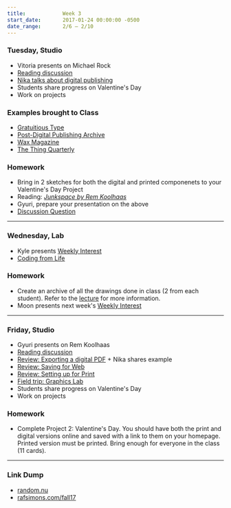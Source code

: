 ```yaml
---
title:            Week 3
start_date:       2017-01-24 00:00:00 -0500
date_range:       2/6 – 2/10
---
```


### Tuesday, Studio

- Vitoria presents on Michael Rock
- [Reading discussion](https://docs.google.com/document/d/1zuDVjVfYF44mFwhwZym9uvchGzFYygl-tE3azKHCU_0/edit?usp=sharin)
- [Nika talks about digital publishing](../assets/lectures/lecture3.pdf)
- Students share progress on Valentine's Day
- Work on projects

### Examples brought to Class
- [Gratuitious Type](http://gratuitoustype.com/)
- [Post-Digital Publishing Archive](http://p-dpa.net/)
- [Wax Magazine](http://readwax.com/)
- [The Thing Quarterly](https://thethingquarterly.com/)


### Homework

- Bring in 2 sketches for both the digital and printed componenets to your Valentine's Day Project
- Reading: [*Junkspace by Rem Koolhaas*](../assets/readings/koolhaas-rem_junkspace.pdf)
- Gyuri, prepare your presentation on the above
- [Discussion Question](https://docs.google.com/document/d/1nXUK-2kcULpVtGcLBrtIh5Yw2nuNAJIEA8Y8vKsuOiA/edit?usp=sharing)

---

### Wednesday, Lab

- Kyle presents [Weekly Interest](/projects/weekly_interest)
- [Coding from Life](/lectures/lab/coding-from-life)

### Homework

- Create an archive of all the drawings done in class (2 from each student). Refer to the [lecture](/lectures/lab/coding-from-life#homework) for more information.
- Moon presents next week's [Weekly Interest](/projects/weekly_interest)

---

### Friday, Studio

- Gyuri presents on Rem Koolhaas
- [Reading discussion](https://docs.google.com/document/d/1nXUK-2kcULpVtGcLBrtIh5Yw2nuNAJIEA8Y8vKsuOiA/edit?usp=sharing)
- [Review: Exporting a digital PDF](../lectures/studio/exporting-digital-pdf) + Nika shares example
- [Review: Saving for Web](../lectures/studio/saving-for-web)
- [Review: Setting up for Print](../lectures/studio/setting-up-files)
- [Field trip: Graphics Lab](http://resources.parsons.edu/labs/graphics-lab/)
- Students share progress on Valentine's Day
- Work on projects


### Homework

- Complete Project 2: Valentine's Day. You should have both the print and digital versions online and saved with a link to them on your homepage. Printed version must be printed. Bring enough for everyone in the class (11 cards).

---

### Link Dump

- [random.nu](http://www.random.nu/)
- [rafsimons.com/fall17](http://rafsimons.com/fall17)
